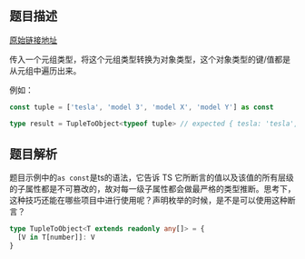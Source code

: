 ## 题目描述
[原始链接地址](https://github.com/type-challenges/type-challenges/blob/main/questions/00011-easy-tuple-to-object/README.zh-CN.md)

传入一个元组类型，将这个元组类型转换为对象类型，这个对象类型的键/值都是从元组中遍历出来。

例如：

```ts
const tuple = ['tesla', 'model 3', 'model X', 'model Y'] as const

type result = TupleToObject<typeof tuple> // expected { tesla: 'tesla', 'model 3': 'model 3', 'model X': 'model X', 'model Y': 'model Y'}
```

## 题目解析

题目示例中的`as const`是ts的语法，它告诉 TS 它所断言的值以及该值的所有层级的子属性都是不可篡改的，故对每一级子属性都会做最严格的类型推断。思考下，这种技巧还能在哪些项目中进行使用呢？声明枚举的时候，是不是可以使用这种断言？

```ts
type TupleToObject<T extends readonly any[]> = {
  [V in T[number]]: V
}
```





